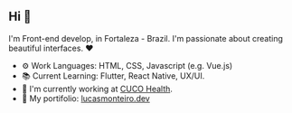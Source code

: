 ## Hi 👋

I'm Front-end develop, in Fortaleza - Brazil. 
I'm passionate about creating beautiful interfaces. ❤

- ⚙️ Work Languages: HTML, CSS, Javascript (e.g. Vue.js)
- 📚 Current Learning: Flutter, React Native, UX/UI.
- 🏢 I'm currently working at [CUCO Health](https://cucohealth.com/).
- 📁 My portifolio: [lucasmonteiro.dev](https://lucasmonteiro.dev/)

<!---
lucasmonteiro58/lucasmonteiro58 is a ✨ special ✨ repository because its `README.md` (this file) appears on your GitHub profile.
You can click the Preview link to take a look at your changes.
--->
